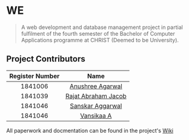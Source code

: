 # WE

> A web development and database management project in partial fulfilment of the fourth semester of the Bachelor of Computer Applications programme at CHRIST (Deemed to be University).

## Project Contributors

|Register Number|Name|
|:---:|:---:|
|1841006|[Anushree Agarwal](https://github.com/anushree1982)|
|1841039|[Rajat Abraham Jacob](https://github.com/RajatJacob)|
|1841046|[Sanskar Aggarwal](https://github.com/sanskaraggarwal)|
|1841046|[Vansikaa A](https://github.com/vansikaa)|

All paperwork and docmentation can be found in the project's [Wiki](https://github.com/RajatJacob/WE/wiki)
